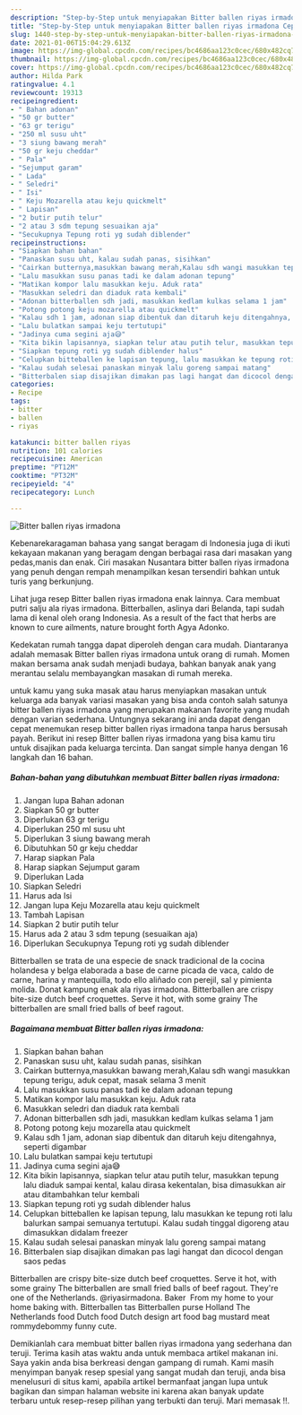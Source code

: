 ```yaml
---
description: "Step-by-Step untuk menyiapakan Bitter ballen riyas irmadona Cepat"
title: "Step-by-Step untuk menyiapakan Bitter ballen riyas irmadona Cepat"
slug: 1440-step-by-step-untuk-menyiapakan-bitter-ballen-riyas-irmadona-cepat
date: 2021-01-06T15:04:29.613Z
image: https://img-global.cpcdn.com/recipes/bc4686aa123c0cec/680x482cq70/bitter-ballen-riyas-irmadona-foto-resep-utama.jpg
thumbnail: https://img-global.cpcdn.com/recipes/bc4686aa123c0cec/680x482cq70/bitter-ballen-riyas-irmadona-foto-resep-utama.jpg
cover: https://img-global.cpcdn.com/recipes/bc4686aa123c0cec/680x482cq70/bitter-ballen-riyas-irmadona-foto-resep-utama.jpg
author: Hilda Park
ratingvalue: 4.1
reviewcount: 19313
recipeingredient:
- " Bahan adonan"
- "50 gr butter"
- "63 gr terigu"
- "250 ml susu uht"
- "3 siung bawang merah"
- "50 gr keju cheddar"
- " Pala"
- "Sejumput garam"
- " Lada"
- " Seledri"
- " Isi"
- " Keju Mozarella atau keju quickmelt"
- " Lapisan"
- "2 butir putih telur"
- "2 atau 3 sdm tepung sesuaikan aja"
- "Secukupnya Tepung roti yg sudah diblender"
recipeinstructions:
- "Siapkan bahan bahan"
- "Panaskan susu uht, kalau sudah panas, sisihkan"
- "Cairkan butternya,masukkan bawang merah,Kalau sdh wangi masukkan tepung terigu, aduk cepat, masak selama 3 menit"
- "Lalu masukkan susu panas tadi ke dalam adonan tepung"
- "Matikan kompor lalu masukkan keju. Aduk rata"
- "Masukkan seledri dan diaduk rata kembali"
- "Adonan bitterballen sdh jadi, masukkan kedlam kulkas selama 1 jam"
- "Potong potong keju mozarella atau quickmelt"
- "Kalau sdh 1 jam, adonan siap dibentuk dan ditaruh keju ditengahnya, seperti digambar"
- "Lalu bulatkan sampai keju tertutupi"
- "Jadinya cuma segini aja😅"
- "Kita bikin lapisannya, siapkan telur atau putih telur, masukkan tepung lalu diaduk sampai kental, kalau dirasa kekentalan, bisa dimasukkan air atau ditambahkan telur kembali"
- "Siapkan tepung roti yg sudah diblender halus"
- "Celupkan bitteballen ke lapisan tepung, lalu masukkan ke tepung roti lalu balurkan sampai semuanya tertutupi. Kalau sudah tinggal digoreng atau dimasukkan didalam freezer"
- "Kalau sudah selesai panaskan minyak lalu goreng sampai matang"
- "Bitterbalen siap disajikan dimakan pas lagi hangat dan dicocol dengan saos pedas"
categories:
- Recipe
tags:
- bitter
- ballen
- riyas

katakunci: bitter ballen riyas 
nutrition: 101 calories
recipecuisine: American
preptime: "PT12M"
cooktime: "PT32M"
recipeyield: "4"
recipecategory: Lunch

---
```



![Bitter ballen riyas irmadona](https://img-global.cpcdn.com/recipes/bc4686aa123c0cec/680x482cq70/bitter-ballen-riyas-irmadona-foto-resep-utama.jpg)

Kebenarekaragaman bahasa yang sangat beragam di Indonesia juga di ikuti kekayaan makanan yang beragam dengan berbagai rasa dari masakan yang pedas,manis dan enak. Ciri masakan Nusantara bitter ballen riyas irmadona yang penuh dengan rempah menampilkan kesan tersendiri bahkan untuk turis yang berkunjung.


Lihat juga resep Bitter ballen riyas irmadona enak lainnya. Cara membuat putri salju ala riyas irmadona. Bitterballen, aslinya dari Belanda, tapi sudah lama di kenal oleh orang Indonesia. As a result of the fact that herbs are known to cure ailments, nature brought forth Agya Adonko.

Kedekatan rumah tangga dapat diperoleh dengan cara mudah. Diantaranya adalah memasak Bitter ballen riyas irmadona untuk orang di rumah. Momen makan bersama anak sudah menjadi budaya, bahkan banyak anak yang merantau selalu membayangkan masakan di rumah mereka.

untuk kamu yang suka masak atau harus menyiapkan masakan untuk keluarga ada banyak variasi masakan yang bisa anda contoh salah satunya bitter ballen riyas irmadona yang merupakan makanan favorite yang mudah dengan varian sederhana. Untungnya sekarang ini anda dapat dengan cepat menemukan resep bitter ballen riyas irmadona tanpa harus bersusah payah.
Berikut ini resep Bitter ballen riyas irmadona yang bisa kamu tiru untuk disajikan pada keluarga tercinta. Dan sangat simple hanya dengan 16 langkah dan 16 bahan.


<!--inarticleads1-->

##### Bahan-bahan yang dibutuhkan membuat Bitter ballen riyas irmadona:

1. Jangan lupa  Bahan adonan
1. Siapkan 50 gr butter
1. Diperlukan 63 gr terigu
1. Diperlukan 250 ml susu uht
1. Diperlukan 3 siung bawang merah
1. Dibutuhkan 50 gr keju cheddar
1. Harap siapkan  Pala
1. Harap siapkan Sejumput garam
1. Diperlukan  Lada
1. Siapkan  Seledri
1. Harus ada  Isi
1. Jangan lupa  Keju Mozarella atau keju quickmelt
1. Tambah  Lapisan
1. Siapkan 2 butir putih telur
1. Harus ada 2 atau 3 sdm tepung (sesuaikan aja)
1. Diperlukan Secukupnya Tepung roti yg sudah diblender


Bitterballen se trata de una especie de snack tradicional de la cocina holandesa y belga elaborada a base de carne picada de vaca, caldo de carne, harina y mantequilla, todo ello aliñado con perejil, sal y pimienta molida. Donat kampung enak ala riyas irmadona. Bitterballen are crispy bite-size dutch beef croquettes. Serve it hot, with some grainy The bitterballen are small fried balls of beef ragout. 

<!--inarticleads2-->

##### Bagaimana membuat  Bitter ballen riyas irmadona:

1. Siapkan bahan bahan
1. Panaskan susu uht, kalau sudah panas, sisihkan
1. Cairkan butternya,masukkan bawang merah,Kalau sdh wangi masukkan tepung terigu, aduk cepat, masak selama 3 menit
1. Lalu masukkan susu panas tadi ke dalam adonan tepung
1. Matikan kompor lalu masukkan keju. Aduk rata
1. Masukkan seledri dan diaduk rata kembali
1. Adonan bitterballen sdh jadi, masukkan kedlam kulkas selama 1 jam
1. Potong potong keju mozarella atau quickmelt
1. Kalau sdh 1 jam, adonan siap dibentuk dan ditaruh keju ditengahnya, seperti digambar
1. Lalu bulatkan sampai keju tertutupi
1. Jadinya cuma segini aja😅
1. Kita bikin lapisannya, siapkan telur atau putih telur, masukkan tepung lalu diaduk sampai kental, kalau dirasa kekentalan, bisa dimasukkan air atau ditambahkan telur kembali
1. Siapkan tepung roti yg sudah diblender halus
1. Celupkan bitteballen ke lapisan tepung, lalu masukkan ke tepung roti lalu balurkan sampai semuanya tertutupi. Kalau sudah tinggal digoreng atau dimasukkan didalam freezer
1. Kalau sudah selesai panaskan minyak lalu goreng sampai matang
1. Bitterbalen siap disajikan dimakan pas lagi hangat dan dicocol dengan saos pedas


Bitterballen are crispy bite-size dutch beef croquettes. Serve it hot, with some grainy The bitterballen are small fried balls of beef ragout. They&#39;re one of the Netherlands. @riyasirmadona. Baker ‍ From my home to your home baking with. Bitterballen tas Bitterballen purse Holland The Netherlands food Dutch food Dutch design art food bag mustard meat rommydebommy funny cute. 

Demikianlah cara membuat bitter ballen riyas irmadona yang sederhana dan teruji. Terima kasih atas waktu anda untuk membaca artikel makanan ini. Saya yakin anda bisa berkreasi dengan gampang di rumah. Kami masih menyimpan banyak resep spesial yang sangat mudah dan teruji, anda bisa menelusuri di situs kami, apabila artikel bermanfaat jangan lupa untuk bagikan dan simpan halaman website ini karena akan banyak update terbaru untuk resep-resep pilihan yang terbukti dan teruji. Mari memasak !!. 

